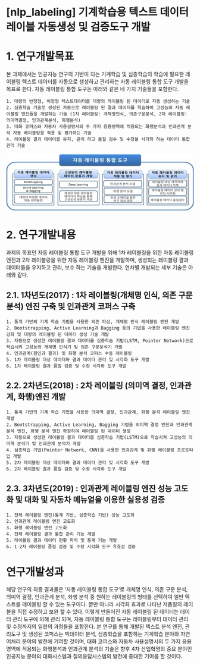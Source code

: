 [nlp_labeling] 기계학습용 텍스트 데이터  레이블 자동생성 및 검증도구 개발
======================
 # 1. 연구개발목표
 
 본 과제에서는 인공지능 연구의 기반이 되는 기계학습 및 심층학습의 학습에 필요한 레이블링 텍스트 데이터를 자동으로 생성하고 관리하는 자동 레이블링 통합 도구 개발을 목표로 한다. 자동 레이블링 통합 도구는 아래와 같은 네 가지 기술들을 포함한다.

	1. 대량의 반정형, 비정형 텍스트데이터를 대량의 레이블링 된 데이터로 자동 생성하는 기술
	2. 심층학습 기술로 생성된 자동으로 레이블링 된 결과 데이터를 학습하여 고성능의 자동 레이블링 엔진들을 개발하는 기술 (1차 레이블링: 개체명인식, 의존구문분석, 2차 레이블링: 의미역결정, 인과관계분석, 화행분석) 
	3. 대화 코퍼스와 자동차 사용설명서의 두 가지 응용영역에 적용되는 화행분석과 인과관계 분석 자동 레이블링을 적용 및 평가하는 기술
	4. 레이블링 결과 데이터를 유지, 관리 하고 품질 검수 및 수정을 시각화 하는 데이터 통합 관리 기술
![석촌호수 러버덕](./images/labeling1.jpg)
# 2. 연구개발내용

 과제의 목표인 자동 레이블링 통합 도구 개발을 위해 1차 레이블링을 위한 자동 레이블링 엔진과 2차 레이블링을 위한 자동 레이블링 엔진을 개발하며, 생성되는 레이블링 결과 데이터들을 유지하고 관리, 보수 하는 기술을 개발한다. 연차별 개발되는 세부 기술은 아래와 같다.
 
## 2.1. 1차년도(2017) : 1차 레이블링(개체명 인식, 의존 구문분석) 엔진 구축 및 인과관계 코퍼스 구축

	1. 통계 기반의 기계 학습 기법을 사용한 의존 파싱, 개체명 인식 레이블링 엔진 개발
	2. Bootstrapping, Active Learning과 Bagging 등의 기법을 사용한 레이블링 엔진 강화 및 대량의 레이블링 된 데이터 생성 기술 개발
	3. 자동으로 생성한 레이블링 결과 데이터를 심층학습 기법(LSTM, Pointer Network)으로 학습시켜 고성능의 개체명 인식기 및 의존 구문분석기 개발
	4. 인과관계(원인과 결과) 및 화행 분석 코퍼스 수동 레이블링
	5. 1차 레이블링 대상 데이터와 결과 데이터 관리 및 시각화 도구 개발
	6. 1차 레이블링 결과 품질 검증 및 수정 시각화 도구 개발

## 2.2. 2차년도(2018) : 2차 레이블링 (의미역 결정, 인과관계, 화행)엔진 개발

	1. 통계 기반의 기계 학습 기법을 사용한 의미역 결정, 인과관계, 화행 분석 레이블링 엔진 개발
	2. Bootstrapping, Active Learning, Bagging 기법을 의미역 결정 엔진과 인과관계 분석 엔진, 화행 분석 엔진 확장하여 레이블링 된 데이터 생성
	3. 자동으로 생성한 레이블링 결과 데이터를 심층학습 기법(LSTM)으로 학습시켜 고성능의 의미역 분석기 및 인과관계 분석기 개발
	4. 심층학습 기법(Pointer Network, CNN)을 사용한 인과관계 및 화행 레이블링 프로토타입 개발
	5. 2차 레이블링 대상 데이터와 결과 데이터 관리 및 시각화 도구 개발
	6. 2차 레이블링 결과 품질 검증 및 수정 시각화 도구 개발

## 2.3. 3차년도(2019) : 인과관계 레이블링 엔진 성능 고도화 및 대화 및 자동차 메뉴얼을 이용한 실용성 검증

	1. 전체 레이블링 엔진(통계 기반, 심층학습 기반) 성능 고도화
	2. 인과관계 레이블링 엔진 고도화
	3. 화행 레이블링 엔진 고도화
	4. 전체 레이블링 결과 통합 관리 기능 개발
	5. 레이블링 결과 데이터 현황 파악 및 통계 기능 개발
	6. 1-2차 레이블링 품질 검증 및 수정 시각화 도구 유효성 검증

#  연구개발성과

해당 연구의 최종 결과물은 ‘자동 레이블링 통합 도구’로 개체명 인식, 의존 구문 분석, 의미역 결정, 인과관계 분석, 화행 분석 중 원하는 레이블링의 형태를 선택하여 일반 텍스트를 레이블링 할 수 있는 도구이다. 뿐만 아니라 시각화 효과로 나타난 저품질의 레이블을 직접 수정하고 보완 할 수 있다. 이렇게 만들어진 자동 레이블링 된 데이터는 데이터 관리 도구에 의해 관리 되며, 자동 레이블링 통합 도구는 레이블링부터 데이터 관리 및 수정까지의 일련의 과정들을 포함한다. 
 본 연구를 통해 개발된 텍스트 분석 엔진, 관리도구 및 생성된 코퍼스는 빅데이터 분석, 심층학습을 포함하는 기계학습 분야와 자연어처리 분야의 발전에 기여할 것이며, 대화 코퍼스와 자동차 사용설명서의 두 가지 응용영역에 적용되는 화행분석과 인과관계 분석의 기술은 향후 4차 산업혁명의 중요 분야인 인공지능 분야의 대화시스템과 질의응답시스템의 발전에 중대한 기여를 할 것이다.    

